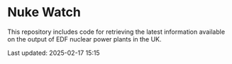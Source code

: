 # Nuke Watch

This repository includes code for retrieving the latest information available on the output of EDF nuclear power plants in the UK.

Last updated: 2025-02-17 15:15